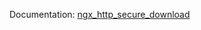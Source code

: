Documentation: [ngx_http_secure_download](http://wiki.nginx.org/NginxHttpSecureDownload "ngx_http_secure_download")
